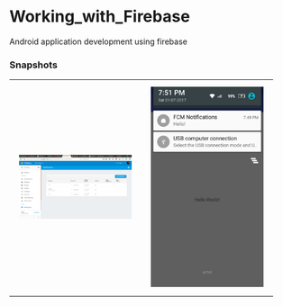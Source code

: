 # Working_with_Firebase
Android application development using firebase

### Snapshots
<table>
    <tr>
     <td><img src="/docs/Screenshot from 2017-07-01 19-50-52.png" width="200" hspace="10" vspace="10"></td>
     <td><img src="/docs/firebase_test.jpeg" width="200" hspace="10" vspace="10"></td>
    </tr>
</table>
